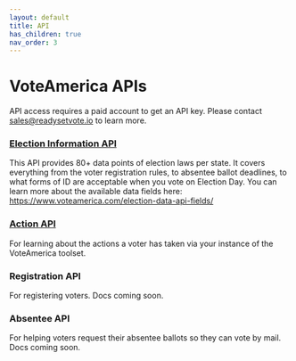 ```yaml
---
layout: default
title: API
has_children: true
nav_order: 3
---
```


# VoteAmerica APIs

API access requires a paid account to get an API key. Please contact sales@readysetvote.io to learn more.


### [Election Information API](election/)
This API provides 80+ data points of election laws per state. It covers everything from the voter registration rules, to absentee ballot deadlines, to what forms of ID are acceptable when you vote on Election Day.  You can learn more about the available data fields here: https://www.voteamerica.com/election-data-api-fields/

### [Action API](action/)

For learning about the actions a voter has taken via your instance of the VoteAmerica toolset.

### Registration API

For registering voters. Docs coming soon.

### Absentee API

For helping voters request their absentee ballots so they can vote by mail.  Docs coming soon.

